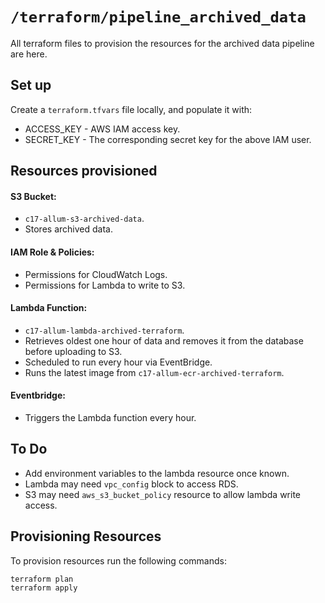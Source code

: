 # `/terraform/pipeline_archived_data`

All terraform files to provision the resources for the archived data pipeline are here.

## Set up

Create a `terraform.tfvars` file locally, and populate it with:

- ACCESS_KEY - AWS IAM access key.
- SECRET_KEY - The corresponding secret key for the above IAM user.

## Resources provisioned

#### S3 Bucket:
- `c17-allum-s3-archived-data`.
- Stores archived data.

#### IAM Role & Policies:
- Permissions for CloudWatch Logs.
- Permissions for Lambda to write to S3.

#### Lambda Function:
- `c17-allum-lambda-archived-terraform`.
- Retrieves oldest one hour of data and removes it from the database before uploading to S3.
- Scheduled to run every hour via EventBridge.
- Runs the latest image from `c17-allum-ecr-archived-terraform`.

#### Eventbridge:
- Triggers the Lambda function every hour.

## To Do

- Add environment variables to the lambda resource once known.
- Lambda may need `vpc_config` block to access RDS.
- S3 may need `aws_s3_bucket_policy` resource to allow lambda write access.

## Provisioning Resources

To provision resources run the following commands:

`terraform plan`  
`terraform apply`